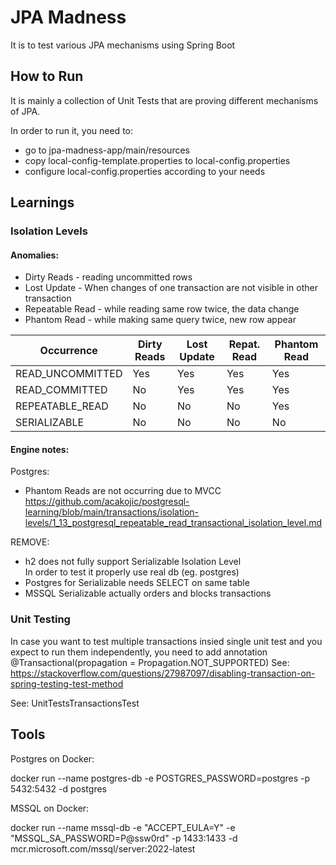 # JPA Madness

It is to test various JPA mechanisms using Spring Boot

## How to Run

It is mainly a collection of Unit Tests that are proving different mechanisms of JPA.  

In order to run it, you need to:
- go to jpa-madness-app/main/resources
- copy local-config-template.properties to local-config.properties
- configure local-config.properties according to your needs

## Learnings

### Isolation Levels

#### Anomalies:

- Dirty Reads - reading uncommitted rows
- Lost Update - When changes of one transaction are not visible in other transaction
- Repeatable Read - while reading same row twice, the data change
- Phantom Read - while making same query twice, new row appear

| Occurrence       | Dirty Reads | Lost Update | Repat. Read | Phantom Read |
|------------------|-------------|-------------|-------------|--------------|
| READ_UNCOMMITTED | Yes         | Yes         | Yes         | Yes          |
| READ_COMMITTED   | No          | Yes         | Yes         | Yes          |
| REPEATABLE_READ  | No          | No          | No          | Yes          |
| SERIALIZABLE     | No          | No          | No          | No           |


#### Engine notes:

Postgres:

- Phantom Reads are not occurring due to MVCC  
  https://github.com/acakojic/postgresql-learning/blob/main/transactions/isolation-levels/1_13_postgresql_repeatable_read_transactional_isolation_level.md

REMOVE:
- h2 does not fully support Serializable Isolation Level  
  In order to test it properly use real db (eg. postgres)
- Postgres for Serializable needs SELECT on same table
- MSSQL Serializable actually orders and blocks transactions

### Unit Testing

In case you want to test multiple transactions insied single unit test and you expect to run them independently,
you need to add annotation @Transactional(propagation = Propagation.NOT_SUPPORTED)
See: https://stackoverflow.com/questions/27987097/disabling-transaction-on-spring-testing-test-method

See: UnitTestsTransactionsTest

## Tools

Postgres on Docker:

docker run --name postgres-db -e POSTGRES_PASSWORD=postgres -p 5432:5432 -d postgres

MSSQL on Docker:

docker run --name mssql-db -e "ACCEPT_EULA=Y" -e "MSSQL_SA_PASSWORD=P@ssw0rd" -p 1433:1433 -d mcr.microsoft.com/mssql/server:2022-latest